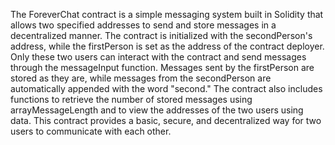 The ForeverChat contract is a simple messaging system built in Solidity that allows two specified addresses to send and store messages in a decentralized manner. The contract is initialized with the secondPerson's address, while the firstPerson is set as the address of the contract deployer. Only these two users can interact with the contract and send messages through the messageInput function. Messages sent by the firstPerson are stored as they are, while messages from the secondPerson are automatically appended with the word "second." The contract also includes functions to retrieve the number of stored messages using arrayMessageLength and to view the addresses of the two users using data. This contract provides a basic, secure, and decentralized way for two users to communicate with each other.
